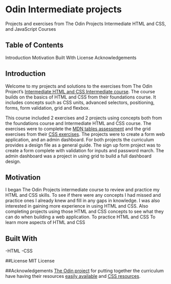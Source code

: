 # Odin Intermediate projects
Projects and exercises from The Odin Projects Intermediate HTML and CSS, and JavaScript Courses

## Table of Contents
Introduction
Motivation
Built With
License
Acknowledgements

## Introduction
Welcome to my projects and solutions to the exercises from The Odin Project’s [Intermediate HTML and CSS Intermediate course](https://www.theodinproject.com/paths/full-stack-javascript/courses/intermediate-html-and-css). The course builds on the basics of HTML and CSS from their foundations course. It includes concepts such as CSS units, advanced selectors, positioning, forms, form validation, grid and flexbox.

This course included 2 exercises and 2 projects using concepts both from the foundations course and Intermediate HTML and CSS course. The exercises were to complete the [MDN tables assessment](https://developer.mozilla.org/en-US/docs/Learn/HTML/Tables/Structuring_planet_data) and the grid exercises from their [CSS exercises](https://github.com/TheOdinProject/css-exercises). The projects were to create a form web application, and an admin dashboard. For both projects the curriculum provides a design file as a general guide. The sign up form project was to create a form complete with validation for inputs and password march. The admin dashboard was a project in using grid to build a full dashboard design. 

## Motivation
I began The Odin Projects intermediate course to review and practice my HTML and CSS skills. To see if there were any concepts I had missed and practice ones I already knew and fill in any gaps in knowledge. I was also interested in gaining more experience in using HTML and CSS. Also completing projects using those HTML and CSS concepts to see what they can do when building a web application.
To practice HTML and CSS
To learn more aspects of HTML and CSS

## Built With
-HTML
-CSS

##License
MIT License

##Acknowledgements
[The Odin project](https://www.theodinproject.com/) for putting together the curriculum have having their resources [easily available](https://github.com/TheOdinProject) and [CSS resources](https://github.com/TheOdinProject/css-exercises).
